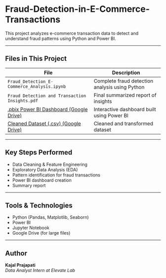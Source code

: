 # Fraud-Detection-in-E-Commerce-Transactions


This project analyzes e-commerce transaction data to detect and understand fraud patterns using Python and Power BI.

---

## Files in This Project

| File | Description |
|------|-------------|
| `Fraud_Detection_E-Commerce_Analysis.ipynb` | Complete fraud detection analysis using Python |
| `Fraud Detection and Transaction Insights.pdf` | Final summarized report of insights |
| [.pbix Power BI Dashboard (Google Drive)](https://drive.google.com/file/d/1bXfY59lCcAf1Jh0LpBDMYvhYVHFdMfEd/view?usp=sharing) | Interactive dashboard built using Power BI |
| [Cleaned Dataset (.csv) (Google Drive)](https://drive.google.com/file/d/1IOGc5sxWDTbKk8Ghb5oXcQxrkA_yt5Ei/view?usp=sharing) | Cleaned and transformed dataset |

---

## Key Steps Performed

- Data Cleaning & Feature Engineering
- Exploratory Data Analysis (EDA)
- Pattern identification for fraud transactions
- Power BI dashboard creation
- Summary report

---

## Tools & Technologies

- Python (Pandas, Matplotlib, Seaborn)
- Power BI
- Jupyter Notebook
- Google Drive (for large files)

---

## Author

**Kajal Prajapati**  
_Data Analyst Intern at Elevate Lab_



